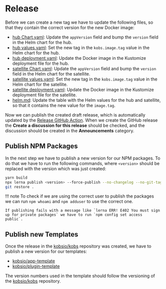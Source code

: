 # Release

Before we can create a new tag we have to update the following files, so that they contain the correct version for the new Docker image:

- [hub Chart.yaml](https://github.com/kobsio/kobs/blob/main/deploy/helm/hub/Chart.yaml): Update the `appVersion` field and bump the `version` field in the Helm chart for the hub.
- [hub values.yaml](https://github.com/kobsio/kobs/blob/main/deploy/helm/hub/values.yaml): Set the new tag in the `kobs.image.tag` value in the Helm chart for the hub.
- [hub deployment.yaml](https://github.com/kobsio/kobs/blob/main/deploy/kustomize/hub/deployment.yaml): Update the Docker image in the Kustomize deployment file for the hub.
- [satellite Chart.yaml](https://github.com/kobsio/kobs/blob/main/deploy/helm/satellite/Chart.yaml): Update the `appVersion` field and bump the `version` field in the Helm chart for the satellite.
- [satellite values.yaml](https://github.com/kobsio/kobs/blob/main/deploy/helm/satellite/values.yaml): Set the new tag in the `kobs.image.tag` value in the Helm chart for the satellite.
- [satellite deployment.yaml](https://github.com/kobsio/kobs/blob/main/deploy/kustomize/satellite/deployment.yaml): Update the Docker image in the Kustomize deployment file for the satellite.
- [helm.md](https://github.com/kobsio/kobs/blob/main/docs/getting-started/installation/helm.md): Update the table with the Helm values for the hub and satellite, so that it contains the new value for the `image.tag`.

Now we can publish the created draft release, which is automatically updated by the [Release GitHub Action](https://github.com/kobsio/kobs/blob/main/.github/workflows/release.yaml). When we create the GitHub release the **Create a discussion for this release** should be checked, and the discussion should be created in the **Announcements** category.

## Publish NPM Packages

In the next step we have to publish a new version for our NPM packages. To do that we have to run the following commands, where `<version>` should be replaced with the version which was just created:

```sh
yarn build
npx lerna publish <version> --force-publish --no-changelog --no-git-tag-version --no-private --no-push
git restore .
```

!!! note
    To check if we are using the correct user to publish the packages we can run `npm whoami` and `npm adduser` to use the correct one.

    If publishing fails with a message like `lerna ERR! E402 You must sign up for private packages` we have to run `npm config set access public`.

## Publish new Templates

Once the release in the [kobsio/kobs](https://github.com/kobsio/kobs) repository was created, we have to publish a new version for our templates:

- [kobsio/app-template](https://github.com/kobsio/app-template)
- [kobsio/plugin-template](https://github.com/kobsio/plugin-template)

The version numbers used in the template should follow the versioning of the [kobsio/kobs](https://github.com/kobsio/kobs) repository.
